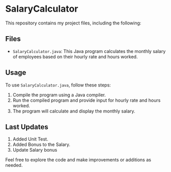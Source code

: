 # SalaryCalculator

This repository contains my project files, including the following:

## Files

- `SalaryCalculator.java`: This Java program calculates the monthly salary of employees based on their hourly rate and hours worked.

## Usage

To use `SalaryCalculator.java`, follow these steps:
1. Compile the program using a Java compiler.
2. Run the compiled program and provide input for hourly rate and hours worked.
3. The program will calculate and display the monthly salary.

## Last Updates
1. Added Unit Test.
2. Added Bonus to the Salary.
3. Update Salary bonus

Feel free to explore the code and make improvements or additions as needed.
